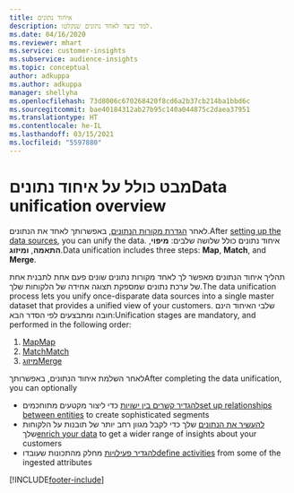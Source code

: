 ```yaml
---
title: איחוד נתונים
description: למד כיצד לאחד נתונים שנקלטו.
ms.date: 04/16/2020
ms.reviewer: mhart
ms.service: customer-insights
ms.subservice: audience-insights
ms.topic: conceptual
author: adkuppa
ms.author: adkuppa
manager: shellyha
ms.openlocfilehash: 73d8006c670268420f8cd6a2b37cb214ba1bbd6c
ms.sourcegitcommit: bae40184312ab27b95c140a044875c2daea37951
ms.translationtype: HT
ms.contentlocale: he-IL
ms.lasthandoff: 03/15/2021
ms.locfileid: "5597880"
---
```

# <a name="data-unification-overview"></a><span data-ttu-id="119f5-103">מבט כולל על איחוד נתונים</span><span class="sxs-lookup"><span data-stu-id="119f5-103">Data unification overview</span></span>

<span data-ttu-id="119f5-104">לאחר [הגדרת מקורות הנתונים](data-sources.md), באפשרותך לאחד את הנתונים.</span><span class="sxs-lookup"><span data-stu-id="119f5-104">After [setting up the data sources](data-sources.md), you can unify the data.</span></span> <span data-ttu-id="119f5-105">איחוד נתונים כולל שלושה שלבים: **מיפוי**, **התאמה**, **ומיזוג**.</span><span class="sxs-lookup"><span data-stu-id="119f5-105">Data unification includes three steps: **Map**, **Match**, and **Merge**.</span></span>

<span data-ttu-id="119f5-106">תהליך איחוד הנתונים מאפשר לך לאחד מקורות נתונים שונים פעם אחת לתבנית אחת של ערכת נתונים שמספקת תצוגה אחידה של הלקוחות שלך.</span><span class="sxs-lookup"><span data-stu-id="119f5-106">The data unification process lets you unify once-disparate data sources into a single master dataset that provides a unified view of your customers.</span></span> <span data-ttu-id="119f5-107">שלבי האיחוד הינם חובה ומתבצעים לפי הסדר הבא:</span><span class="sxs-lookup"><span data-stu-id="119f5-107">Unification stages are mandatory, and performed in the following order:</span></span>

1. [<span data-ttu-id="119f5-108">Map</span><span class="sxs-lookup"><span data-stu-id="119f5-108">Map</span></span>](map-entities.md)
2. [<span data-ttu-id="119f5-109">Match</span><span class="sxs-lookup"><span data-stu-id="119f5-109">Match</span></span>](match-entities.md)
3. [<span data-ttu-id="119f5-110">מיזוג</span><span class="sxs-lookup"><span data-stu-id="119f5-110">Merge</span></span>](merge-entities.md)

<span data-ttu-id="119f5-111">לאחר השלמת איחוד הנתונים, באפשרותך</span><span class="sxs-lookup"><span data-stu-id="119f5-111">After completing the data unification, you can optionally</span></span>

- <span data-ttu-id="119f5-112">[להגדיר קשרים בין ישויות](relationships.md) כדי ליצור מקטעים מתוחכמים</span><span class="sxs-lookup"><span data-stu-id="119f5-112">[set up relationships between entities](relationships.md) to create sophisticated segments</span></span>
- <span data-ttu-id="119f5-113">[להעשיר את הנתונים](enrichment-hub.md) שלך כדי לקבל מגוון רחב יותר של תובנות על הלקוחות שלך</span><span class="sxs-lookup"><span data-stu-id="119f5-113">[enrich your data](enrichment-hub.md) to get a wider range of insights about your customers</span></span>
- <span data-ttu-id="119f5-114">[להגדיר פעילויות](activities.md) מחלק מהתכונות שעובדו</span><span class="sxs-lookup"><span data-stu-id="119f5-114">[define activities](activities.md) from some of the ingested attributes</span></span>


[!INCLUDE[footer-include](../includes/footer-banner.md)]
